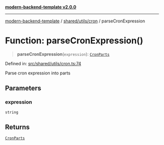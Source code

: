 [**modern-backend-template v2.0.0**](../../../../README.md)

***

[modern-backend-template](../../../../modules.md) / [shared/utils/cron](../README.md) / parseCronExpression

# Function: parseCronExpression()

> **parseCronExpression**(`expression`): [`CronParts`](../-internal-/interfaces/CronParts.md)

Defined in: [src/shared/utils/cron.ts:74](https://github.com/maemreyo/saas-4cus-nodejs/blob/2a5b3f3aa11335dfa561e80e1feabb8e6084261e/src/shared/utils/cron.ts#L74)

Parse cron expression into parts

## Parameters

### expression

`string`

## Returns

[`CronParts`](../-internal-/interfaces/CronParts.md)

